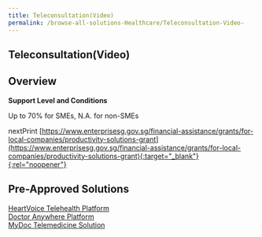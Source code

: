 ```yaml
---
title: Teleconsultation(Video)
permalink: /browse-all-solutions-Healthcare/Teleconsultation-Video-
---
```


## Teleconsultation(Video)
## Overview

**Support Level and Conditions**

Up to 70% for SMEs, N.A. for non-SMEs

nextPrint
[https://www.enterprisesg.gov.sg/financial-assistance/grants/for-local-companies/productivity-solutions-grant](https://www.enterprisesg.gov.sg/financial-assistance/grants/for-local-companies/productivity-solutions-grant){:target="_blank"}{:rel="noopener"}

## Pre-Approved Solutions

<a href='/productivity-solutions-grant/solutionrepo/solution1838' target='_blank'>HeartVoice Telehealth Platform</a><br>
<a href='/productivity-solutions-grant/solutionrepo/solution1840' target='_blank'>Doctor Anywhere Platform</a><br>
<a href='/productivity-solutions-grant/solutionrepo/solution1841' target='_blank'>MyDoc Telemedicine Solution</a><br>
